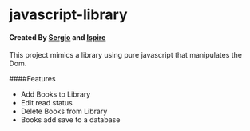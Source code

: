 # javascript-library

#### Created By [Sergio](https://github.com/Torres-ssf) and [Ispire](https://github.com/Ispirett)

This project mimics a library using pure javascript that manipulates the Dom.

####Features
* Add Books to Library
* Edit read status
* Delete Books from Library
* Books add save to a database